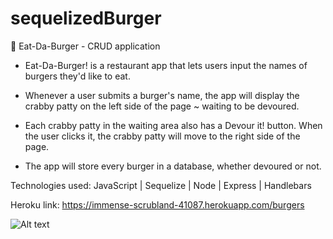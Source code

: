 # sequelizedBurger

🍔 Eat-Da-Burger - CRUD application

* Eat-Da-Burger! is a restaurant app that lets users input the names of burgers they'd like to eat.

* Whenever a user submits a burger's name, the app will display the crabby patty on the left side of the page ~ waiting to be devoured.

* Each crabby patty in the waiting area also has a Devour it! button. When the user clicks it, the crabby patty will move to the right side of the page.

* The app will store every burger in a database, whether devoured or not.

Technologies used: JavaScript | Sequelize | Node | Express | Handlebars

Heroku link: https://immense-scrubland-41087.herokuapp.com/burgers

![Alt text](https://raw.githubusercontent.com/dipisha03/burger/master/public/assets/img/screenshot.png "Burger APP")
